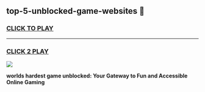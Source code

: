 
## top-5-unblocked-game-websites 👋
<h3>
<a href="https://premium.freeplayer.one?title=top-5-unblocked-game-websites&ref=14F">CLICK TO PLAY</a></h3>
<hr>

<h3>
<a href="https://premium.freeplayer.one?title=top-5-unblocked-game-websites&ref=14F">CLICK 2 PLAY</a>
  
</h3>

<a href="https://premium.freeplayer.one?title=top-5-unblocked-game-websites&ref=12F/"><img src="https://clearcache.store/games.png"></a>


**worlds hardest game unblocked: Your Gateway to Fun and Accessible Online Gaming**
